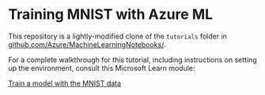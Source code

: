 # Training MNIST with Azure ML

This repository is a lightly-modified clone of the `tutorials` folder in
[github.com/Azure/MachineLearningNotebooks/](https://github.com/Azure/MachineLearningNotebooks/).

For a complete walkthrough for this tutorial, including instructions on setting
up the environment, consult this Microsoft Learn module:

[Train a model with the MNIST data](https://docs.microsoft.com/en-us/azure/machine-learning/service/tutorial-train-models-with-aml?WT.mc_id=AILive-workshop-davidsmi)

